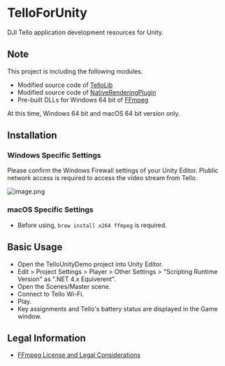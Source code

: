 # TelloForUnity

DJI Tello application development resources for Unity.

## Note

This project is including the following modules.
* Modified source code of [TelloLib](https://github.com/Kragrathea/TelloLib)
* Modified source code of [NativeRenderingPlugin](https://bitbucket.org/Unity-Technologies/graphicsdemos/src/default/NativeRenderingPlugin/)
* Pre-built DLLs for Windows 64 bit of [FFmpeg](https://www.ffmpeg.org/)

At this time, Windows 64 bit and macOS 64 bit version only.


## Installation

### Windows Specific Settings

Please confirm the Windows Firewall settings of your Unity Editor. Plublic network access is required to access the video stream from Tello.

![image.png](https://qiita-image-store.s3.amazonaws.com/0/39561/6e7de478-cbd8-be4f-1687-2f43135f9c10.png)

### macOS Specific Settings

* Before using, ```brew install x264 ffmpeg``` is required.

## Basic Usage

* Open the TelloUnityDemo project into Unity Editor.
* Edit > Project Settings > Player > Other Settings > "Scripting Runtime Version" as ".NET 4.x Equiverent".
* Open the Scenes/Master scene.
* Connect to Tello Wi-Fi.
* Play.
* Key assignments and Tello's battery status are displayed in the Game window.

## Legal Information

* [FFmpeg License and Legal Considerations](https://www.ffmpeg.org/legal.html)
